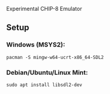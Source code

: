 Experimental CHIP-8 Emulator

## Setup

### Windows (MSYS2):

```
pacman -S mingw-w64-ucrt-x86_64-SDL2
```

### Debian/Ubuntu/Linux Mint:

```
sudo apt install libsdl2-dev
```
